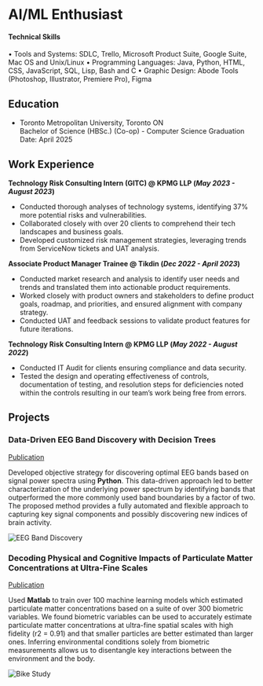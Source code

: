 # AI/ML Enthusiast

#### Technical Skills
• Tools and Systems: SDLC, Trello, Microsoft Product Suite, Google Suite, Mac OS and Unix/Linux
• Programming Languages: Java, Python, HTML, CSS, JavaScript, SQL, Lisp, Bash and C
• Graphic Design: Abode Tools (Photoshop, Illustrator, Premiere Pro), Figma

## Education
- Toronto Metropolitan University, Toronto ON               
  Bachelor of Science (HBSc.) (Co-op) - Computer Science
  Graduation Date: April 2025

## Work Experience
**Technology Risk Consulting Intern (GITC) @ KPMG LLP (_May 2023 - August 2023_)**
- Conducted thorough analyses of technology systems, identifying 37% more potential risks and vulnerabilities.
- Collaborated closely with over 20 clients to comprehend their tech landscapes and business goals.
- Developed customized risk management strategies, leveraging trends from ServiceNow tickets and UAT analysis.

**Associate Product Manager Trainee @ Tikdin (_Dec 2022 - April 2023_)**
- Conducted market research and analysis to identify user needs and trends and translated them into actionable product requirements.
- Worked closely with product owners and stakeholders to define product goals, roadmap, and priorities, and ensured alignment with company strategy.
- Conducted UAT and feedback sessions to validate product features for future iterations.

**Technology Risk Consulting Intern @ KPMG LLP (_May 2022 - August 2022_)**
- Conducted IT Audit for clients ensuring compliance and data security.
- Tested the design and operating effectiveness of controls, documentation of testing, and resolution steps for deficiencies noted within the controls resulting in our team’s work being free from errors.

## Projects
### Data-Driven EEG Band Discovery with Decision Trees
[Publication](https://www.mdpi.com/1424-8220/22/8/3048)

Developed objective strategy for discovering optimal EEG bands based on signal power spectra using **Python**. This data-driven approach led to better characterization of the underlying power spectrum by identifying bands that outperformed the more commonly used band boundaries by a factor of two. The proposed method provides a fully automated and flexible approach to capturing key signal components and possibly discovering new indices of brain activity.

![EEG Band Discovery](/assets/img/eeg_band_discovery.jpeg)

### Decoding Physical and Cognitive Impacts of Particulate Matter Concentrations at Ultra-Fine Scales
[Publication](https://www.mdpi.com/1424-8220/22/11/4240)

Used **Matlab** to train over 100 machine learning models which estimated particulate matter concentrations based on a suite of over 300 biometric variables. We found biometric variables can be used to accurately estimate particulate matter concentrations at ultra-fine spatial scales with high fidelity (r2 = 0.91) and that smaller particles are better estimated than larger ones. Inferring environmental conditions solely from biometric measurements allows us to disentangle key interactions between the environment and the body.

![Bike Study](/assets/img/bike_study.jpeg)
